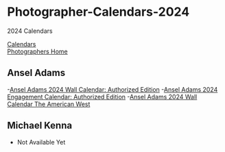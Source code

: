 # Photographer-Calendars-2024
2024 Calendars

[Calendars](https://github.com/paul-lucas-photography/Photographer-Calendars)  
[Photographers Home](https://github.com/paul-lucas-photography/Photographers)

## Ansel Adams
-[Ansel Adams 2024 Wall Calendar: Authorized Edition](https://www.amazon.com/Ansel-Adams-2024-Wall-Calendar/dp/0316559695/ref=sr_1_3?crid=3TQQVFG8DR2ZV&keywords=ansel+adams+calendar&qid=1694113927&sprefix=ansel+adams+calendar%2Caps%2C101&sr=8-3)
-[Ansel Adams 2024 Engagement Calendar: Authorized Edition](https://www.amazon.com/Ansel-Adams-2024-Engagement-Calendar/dp/0316559946/ref=sr_1_5?crid=3TQQVFG8DR2ZV&keywords=ansel+adams+calendar&qid=1694113927&sprefix=ansel+adams+calendar%2Caps%2C101&sr=8-5)
-[Ansel Adams 2024 Wall Calendar The American West](https://www.amazon.com/Ansel-Adams-2024-Wall-Calendar/dp/1935694707/ref=sr_1_10?crid=3TQQVFG8DR2ZV&keywords=ansel+adams+calendar&qid=1694113927&sprefix=ansel+adams+calendar%2Caps%2C101&sr=8-10)


## Michael Kenna 
- Not Available Yet
